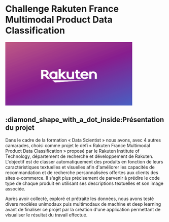<h1>Challenge Rakuten France Multimodal Product Data Classification</h1>

<img src="./img/rakuten.png" alt="image_rakuten" width="400" height="200">

<h2>:diamond_shape_with_a_dot_inside:Présentation du projet</h2>

<p>Dans le cadre de la formation « Data Scientist » nous avons, avec 4 autres camarades, choisi comme projet le défi « Rakuten France Multimodal Product Data Classification » proposé par le Rakuten Institute of Technology, département de recherche et développement de Rakuten. L'objectif est de classer automatiquement des produits en fonction de leurs caractéristiques textuelles et visuelles afin d'améliorer les capacités de recommandation et de recherche personnalisées offertes aux clients des sites e-commerce. Il s'agit plus précisement de parvenir à prédire le code type de chaque produit en utilisant ses descriptions textuelles et son image associée.</p>
<p>Après avoir collecté, exploré et prétraité les données, nous avons testé divers modèles unimodaux puis multimodaux de machine et deep learning avant de finaliser ce projet par la création d'une application permettant de visualiser le résultat du travail effectué.</p>
